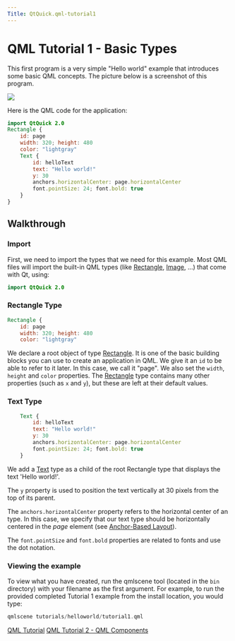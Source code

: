 ```yaml
---
Title: QtQuick.qml-tutorial1
---
```

        
QML Tutorial 1 - Basic Types
============================

<span class="subtitle"></span>
<span id="details"></span>
This first program is a very simple "Hello world" example that introduces some basic QML concepts. The picture below is a screenshot of this program.

![](https://developer.ubuntu.com/static/devportal_uploaded/21c0e495-710e-482e-b477-7ecc2ac42fb4-api/apps/qml/sdk-14.10/qml-tutorial1/images/declarative-tutorial1.png)

Here is the QML code for the application:

``` qml
import QtQuick 2.0
Rectangle {
    id: page
    width: 320; height: 480
    color: "lightgray"
    Text {
        id: helloText
        text: "Hello world!"
        y: 30
        anchors.horizontalCenter: page.horizontalCenter
        font.pointSize: 24; font.bold: true
    }
}
```

<span id="walkthrough"></span>
Walkthrough
-----------

<span id="import"></span>
### Import

First, we need to import the types that we need for this example. Most QML files will import the built-in QML types (like [Rectangle](../QtQuick.Rectangle.md), [Image](../QtQuick.Image.md), ...) that come with Qt, using:

``` qml
import QtQuick 2.0
```

<span id="rectangle-type"></span>
### Rectangle Type

``` qml
Rectangle {
    id: page
    width: 320; height: 480
    color: "lightgray"
```

We declare a root object of type [Rectangle](../QtQuick.Rectangle.md). It is one of the basic building blocks you can use to create an application in QML. We give it an `id` to be able to refer to it later. In this case, we call it "page". We also set the `width`, `height` and `color` properties. The [Rectangle](../QtQuick.Rectangle.md) type contains many other properties (such as `x` and `y`), but these are left at their default values.

<span id="text-type"></span>
### Text Type

``` qml
    Text {
        id: helloText
        text: "Hello world!"
        y: 30
        anchors.horizontalCenter: page.horizontalCenter
        font.pointSize: 24; font.bold: true
    }
```

We add a [Text](../QtQuick.Text.md) type as a child of the root Rectangle type that displays the text 'Hello world!'.

The `y` property is used to position the text vertically at 30 pixels from the top of its parent.

The `anchors.horizontalCenter` property refers to the horizontal center of an type. In this case, we specify that our text type should be horizontally centered in the *page* element (see [Anchor-Based Layout](../QtQuick.qtquick-positioning-anchors.md#anchor-layout)).

The `font.pointSize` and `font.bold` properties are related to fonts and use the dot notation.

<span id="viewing-the-example"></span>
### Viewing the example

To view what you have created, run the qmlscene tool (located in the `bin` directory) with your filename as the first argument. For example, to run the provided completed Tutorial 1 example from the install location, you would type:

``` cpp
qmlscene tutorials/helloworld/tutorial1.qml
```

<a href="QtQuick.qml-tutorial.md" class="prevPage">QML Tutorial</a> <a href="QtQuick.qml-tutorial2.md" class="nextPage">QML Tutorial 2 - QML Components</a>

